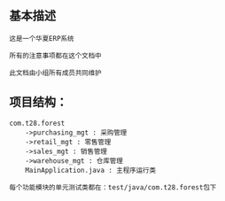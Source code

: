 ## 基本描述

    这是一个华夏ERP系统

    所有的注意事项都在这个文档中

    此文档由小组所有成员共同维护


## 项目结构：
    com.t28.forest
        ->purchasing_mgt : 采购管理
        ->retail_mgt : 零售管理
        ->sales_mgt : 销售管理
        ->warehouse_mgt : 仓库管理
        MainApplication.java : 主程序运行类
    
    每个功能模块的单元测试类都在：test/java/com.t28.forest包下


